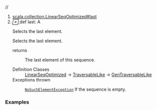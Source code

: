 //
<ol>
<li><a href="https://www.scala-lang.org/api/2.12.3/scala/collection/immutable/List.html#last:A">scala.collection.LinearSeqOptimized#last</a></li>
<li name="scala.collection.LinearSeqOptimized#last" visbl="pub" class="indented0 " data-isabs="false" fullcomment="yes" group="Ungrouped"> <a id="last:A"></a> <span class="permalink"> <a href="../../../scala/collection/immutable/List.html#last:A" title="Permalink"> <i class="material-icons"></i> </a> </span> <span class="modifier_kind"> <span class="modifier"></span> <span class="kind">def</span> </span> <span class="symbol"> <span class="name">last</span><span class="result">: <span class="extype" name="scala.collection.immutable.List.A">A</span></span> </span> <p class="shortcomment cmt">Selects the last element.</p>
 <div class="fullcomment">
  <div class="comment cmt">
   <p>Selects the last element. </p>
  </div>
  <dl class="paramcmts block">
   <dt>
    returns
   </dt>
   <dd class="cmt">
    <p>The last element of this sequence.</p>
   </dd>
  </dl>
  <dl class="attributes block"> 
   <dt>
    Definition Classes
   </dt>
   <dd>
    <a href="../LinearSeqOptimized.html" class="extype" name="scala.collection.LinearSeqOptimized">LinearSeqOptimized</a> → 
    <a href="../TraversableLike.html" class="extype" name="scala.collection.TraversableLike">TraversableLike</a> → 
    <a href="../GenTraversableLike.html" class="extype" name="scala.collection.GenTraversableLike">GenTraversableLike</a>
   </dd>
   <dt>
    Exceptions thrown
   </dt>
   <dd>
    <span class="cmt"><p><a href="../../index.html#NoSuchElementException=java.util.NoSuchElementException" class="extmbr" name="scala.NoSuchElementException"><code>NoSuchElementException</code></a> If the sequence is empty.</p></span>
   </dd>
  </dl>
 </div> </li>
        </ol>


### Examples



